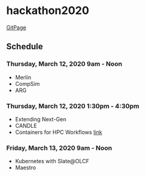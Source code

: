 # hackathon2020

[GitPage](https://wowoha-workshop.github.io/hackathon2020/)

## Schedule

### Thursday, March 12, 2020 9am - Noon
* Merlin
* CompSim
* ARG

### Thursday, March 12, 2020 1:30pm - 4:30pm
* Extending Next-Gen
* CANDLE
* Containers for HPC Workflows [link](https://supercontainers.github.io/wowoha20-tutorial/)

### Friday, March 13, 2020 9am - Noon
* Kubernetes with Slate@OLCF
* Maestro

